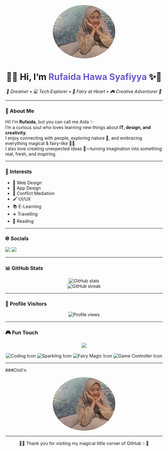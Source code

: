<!-- Profile README for GitHub -->

<p align="center">
  <img src="Rufai.png" alt="Profile Picture" width="200" style="border-radius:50%">
</p>

<h1 align="center">🌸✨ Hi, I’m <span style="color:#6A5ACD;">Rufaida Hawa Syafiyya</span> ✨🌸</h1>

<p align="center">
  <em>🌿 Dreamer • 💻 Tech Explorer • 🧚 Fairy at Heart • 🎮 Creative Adventurer 🌙</em>
</p>

---

### 🌸 About Me  
Hi! I’m **Rufaida**, but you can call me Aida ✨  
I’m a curious soul who loves learning new things about **IT, design, and creativity**.  
I enjoy connecting with people, exploring nature 🍃, and embracing everything magical & fairy-like 🧚‍♀️.  
I also love creating unexpected ideas 🎇—turning imagination into something real, fresh, and inspiring.  

---

### 🌟 Interests
- 🎨 Web Design  
- 📱 App Design  
- 🤝 Conflict Mediation  
- 🖌️ UI/UX  
- 📚 E-Learning  
- ✈️ Travelling  
- 📖 Reading  

---

### 🌐 Socials
<p align="left">
  <a href="https://www.tiktok.com/@aldcrinae"><img src="https://img.shields.io/badge/TikTok-000000?style=for-the-badge&logo=tiktok&logoColor=white"/></a>
  <a href="https://instagram.com/rufaidahws"><img src="https://img.shields.io/badge/Instagram-E4405F?style=for-the-badge&logo=instagram&logoColor=white"/></a>
</p>

---

### 📊 GitHub Stats
<p align="center">
  <img src="https://github-readme-stats.vercel.app/api?username=rufaidahawa30-hue&show_icons=true&theme=tokyonight&hide_border=true" alt="GitHub stats"/><br>
  <img src="https://github-readme-streak-stats.herokuapp.com/?user=rufaidahawa30-hue&theme=tokyonight&hide_border=true" alt="GitHub streak"/>
</p>

---

### 👀 Profile Visitors
<p align="center">
  <img src="https://komarev.com/ghpvc/?username=rufaidahawa30-hue&label=Profile%20views&color=6A5ACD&style=for-the-badge" alt="Profile views"/>
</p>

---

### 🎮 Fun Touch  
<p align="center">
  <!-- Animated typing effect -->
  <img src="https://readme-typing-svg.demolab.com?font=Fira+Code&size=22&pause=1000&color=6A5ACD&center=true&vCenter=true&width=600&lines=Exploring+Tech+and+Design+🌸;Loving+Nature+and+Fairy+Vibes+🧚‍♀️;Creating+Unexpected+Ideas+💡;Adventure+Mode:+ON+🎮"/>
</p>

<!-- Game-like animated icons -->
<p align="center">
  <img src="https://media.giphy.com/media/QssGEmpkyEOhBCb7e1/giphy.gif" width="60" alt="Coding Icon"/>
  <img src="https://media.giphy.com/media/du3J3cXyzhj75IOgvA/giphy.gif" width="60" alt="Sparkling Icon"/>
  <img src="https://media.giphy.com/media/Ll22OhMLAlVDb8UQWe/giphy.gif" width="60" alt="Fairy Magic Icon"/>
  <img src="https://media.giphy.com/media/3o7aD4j2y04L6l9LFe/giphy.gif" width="60" alt="Game Controller Icon"/>
</p>

---


###Chill'n
 
<p align="center">
  <img src="Rufai.png" alt="Profile Picture" width="200" style="border-radius:50%">
</p>

---


<p align="center">🌙✨ Thank you for visiting my magical little corner of GitHub ✨🌙</p>
